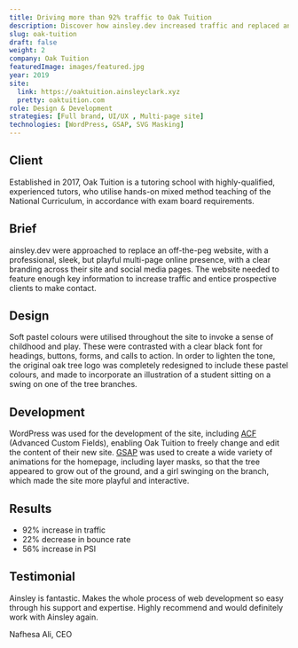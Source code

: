 ```yaml
---
title: Driving more than 92% traffic to Oak Tuition
description: Discover how ainsley.dev increased traffic and replaced an off-the-peg website, with a professional, sleek, but playful multi-page online presence.
slug: oak-tuition
draft: false
weight: 2
company: Oak Tuition
featuredImage: images/featured.jpg
year: 2019
site:
  link: https://oaktuition.ainsleyclark.xyz
  pretty: oaktuition.com
role: Design & Development
strategies: [Full brand, UI/UX , Multi-page site]
technologies: [WordPress, GSAP, SVG Masking]
---
```


## Client

Established in 2017, Oak Tuition is a tutoring school with highly-qualified, experienced tutors, who utilise hands-on
mixed method teaching of the National Curriculum, in accordance with exam board requirements.

## Brief

ainsley.dev were approached to replace an off-the-peg website, with a professional, sleek, but playful multi-page online
presence, with a clear branding across their site and social media pages. The website needed to feature enough key
information to increase traffic and entice prospective clients to make contact.

## Design

Soft pastel colours were utilised throughout the site to invoke a sense of childhood and play. These were contrasted
with a clear black font for headings, buttons, forms, and calls to action. In order to lighten the tone, the original
oak tree logo was completely redesigned to include these pastel colours, and made to incorporate an illustration of a
student sitting on a swing on one of the tree branches.

## Development

WordPress was used for the development of the site, including [ACF](https://www.advancedcustomfields.com/) (Advanced
Custom Fields), enabling Oak Tuition to freely change and edit the content of their new
site. [GSAP](https://greensock.com/gsap/) was used to create a wide variety of animations for the homepage, including
layer masks, so that the tree appeared to grow out of the ground, and a girl swinging on the branch, which made the site
more playful and interactive.

## Results

- 92% increase in traffic
- 22% decrease in bounce rate
- 56% increase in PSI

## Testimonial

Ainsley is fantastic. Makes the whole process of web development so easy through his support and expertise. Highly
recommend and would definitely work with Ainsley again.

Nafhesa Ali, CEO

